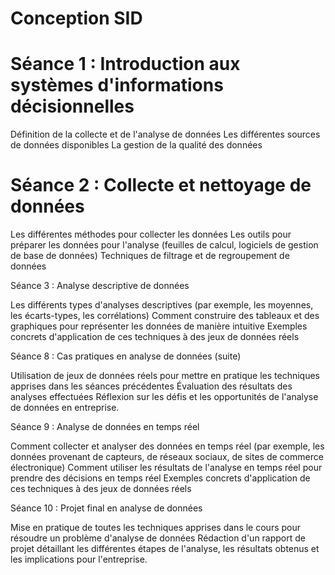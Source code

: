# Conception SID

# Séance 1 : Introduction aux systèmes d'informations décisionnelles

Définition de la collecte et de l'analyse de données
Les différentes sources de données disponibles
La gestion de la qualité des données

# Séance 2 : Collecte et nettoyage de données

Les différentes méthodes pour collecter les données
Les outils pour préparer les données pour l'analyse (feuilles de calcul, logiciels de gestion de base de données)
Techniques de filtrage et de regroupement de données

Séance 3 : Analyse descriptive de données

Les différents types d'analyses descriptives (par exemple, les moyennes, les écarts-types, les corrélations)
Comment construire des tableaux et des graphiques pour représenter les données de manière intuitive
Exemples concrets d'application de ces techniques à des jeux de données réels

Séance 8 : Cas pratiques en analyse de données (suite)

Utilisation de jeux de données réels pour mettre en pratique les techniques apprises dans les séances précédentes
Évaluation des résultats des analyses effectuées
Réflexion sur les défis et les opportunités de l'analyse de données en entreprise.

Séance 9 : Analyse de données en temps réel

Comment collecter et analyser des données en temps réel (par exemple, les données provenant de capteurs, de réseaux sociaux, de sites de commerce électronique)
Comment utiliser les résultats de l'analyse en temps réel pour prendre des décisions en temps réel
Exemples concrets d'application de ces techniques à des jeux de données réels

Séance 10 : Projet final en analyse de données

Mise en pratique de toutes les techniques apprises dans le cours pour résoudre un problème d'analyse de données
Rédaction d'un rapport de projet détaillant les différentes étapes de l'analyse, les résultats obtenus et les implications pour l'entreprise.
